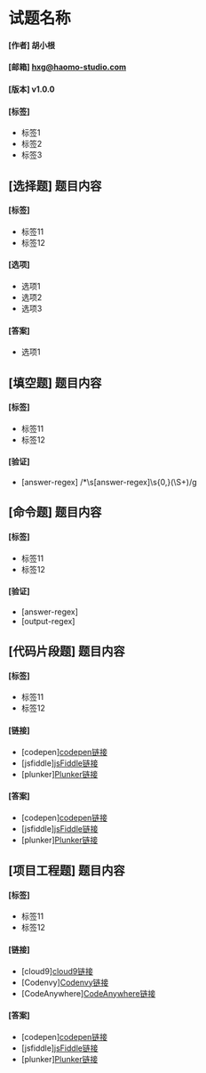 # 试题名称
#### [作者] 胡小根
#### [邮箱] hxg@haomo-studio.com
#### [版本] v1.0.0
#### [标签] 
* 标签1
* 标签2
* 标签3

## [选择题] 题目内容
#### [标签] 
* 标签11
* 标签12

#### [选项]
* 选项1
* 选项2
* 选项3

#### [答案]
* 选项1

## [填空题] 题目内容
#### [标签] 
* 标签11
* 标签12

#### [验证]
* [answer-regex] /\*\s\[answer-regex\]\s{0,}(\S+)/g

## [命令题] 题目内容
#### [标签] 
* 标签11
* 标签12

#### [验证]
* [answer-regex]
* [output-regex]

## [代码片段题] 题目内容
#### [标签] 
* 标签11
* 标签12

#### [链接]
* [codepen][codepen链接](http://codepen.io/iliadraznin/pen/JcqbE)
* [jsfiddle][jsFiddle链接](https://jsfiddle.net/)
* [plunker][Plunker链接](http://plnkr.co/edit/tg25kr)

#### [答案]
* [codepen][codepen链接](http://codepen.io/iliadraznin/pen/JcqbE)
* [jsfiddle][jsFiddle链接](https://jsfiddle.net/)
* [plunker][Plunker链接](http://plnkr.co/edit/tg25kr)


## [项目工程题] 题目内容
#### [标签] 
* 标签11
* 标签12

#### [链接]
* [cloud9][cloud9链接](http://xxx)
* [Codenvy][Codenvy链接](http://xxx)
* [CodeAnywhere][CodeAnywhere链接](http://xxx)

#### [答案]
* [codepen][codepen链接](http://xxx)
* [jsfiddle][jsFiddle链接](http://xxx)
* [plunker][Plunker链接](http://xxx)